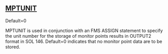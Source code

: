 ## [MPTUNIT](https://nexus.hexagon.com/documentationcenter/bundle/MSC_Nastran_2022.4/page/Nastran_Combined_Book/qrg/parameters/TOC.MPTUNIT.xhtml)

Default=0

MPTUNIT is used in conjunction with an FMS ASSIGN statement to specify the unit number for the storage of monitor points results in OUTPUT2 format in SOL 146. Default=0 indicates that no monitor point data are to be stored.

